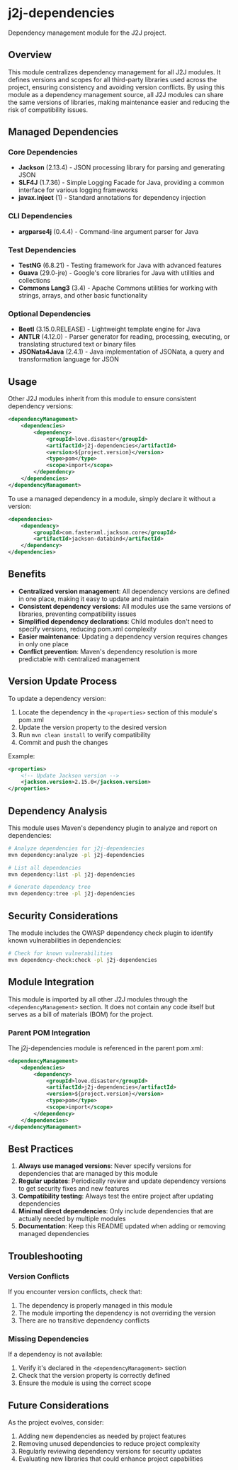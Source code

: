 # j2j-dependencies

Dependency management module for the J2J project.

## Overview

This module centralizes dependency management for all J2J modules. It defines versions and scopes for all third-party libraries used across the project, ensuring consistency and avoiding version conflicts. By using this module as a dependency management source, all J2J modules can share the same versions of libraries, making maintenance easier and reducing the risk of compatibility issues.

## Managed Dependencies

### Core Dependencies
- **Jackson** (2.13.4) - JSON processing library for parsing and generating JSON
- **SLF4J** (1.7.36) - Simple Logging Facade for Java, providing a common interface for various logging frameworks
- **javax.inject** (1) - Standard annotations for dependency injection

### CLI Dependencies
- **argparse4j** (0.4.4) - Command-line argument parser for Java

### Test Dependencies
- **TestNG** (6.8.21) - Testing framework for Java with advanced features
- **Guava** (29.0-jre) - Google's core libraries for Java with utilities and collections
- **Commons Lang3** (3.4) - Apache Commons utilities for working with strings, arrays, and other basic functionality

### Optional Dependencies
- **Beetl** (3.15.0.RELEASE) - Lightweight template engine for Java
- **ANTLR** (4.12.0) - Parser generator for reading, processing, executing, or translating structured text or binary files
- **JSONata4Java** (2.4.1) - Java implementation of JSONata, a query and transformation language for JSON

## Usage

Other J2J modules inherit from this module to ensure consistent dependency versions:

```xml
<dependencyManagement>
    <dependencies>
        <dependency>
            <groupId>love.disaster</groupId>
            <artifactId>j2j-dependencies</artifactId>
            <version>${project.version}</version>
            <type>pom</type>
            <scope>import</scope>
        </dependency>
    </dependencies>
</dependencyManagement>
```

To use a managed dependency in a module, simply declare it without a version:

```xml
<dependencies>
    <dependency>
        <groupId>com.fasterxml.jackson.core</groupId>
        <artifactId>jackson-databind</artifactId>
    </dependency>
</dependencies>
```

## Benefits

- **Centralized version management**: All dependency versions are defined in one place, making it easy to update and maintain
- **Consistent dependency versions**: All modules use the same versions of libraries, preventing compatibility issues
- **Simplified dependency declarations**: Child modules don't need to specify versions, reducing pom.xml complexity
- **Easier maintenance**: Updating a dependency version requires changes in only one place
- **Conflict prevention**: Maven's dependency resolution is more predictable with centralized management

## Version Update Process

To update a dependency version:

1. Locate the dependency in the `<properties>` section of this module's pom.xml
2. Update the version property to the desired version
3. Run `mvn clean install` to verify compatibility
4. Commit and push the changes

Example:
```xml
<properties>
    <!-- Update Jackson version -->
    <jackson.version>2.15.0</jackson.version>
</properties>
```

## Dependency Analysis

This module uses Maven's dependency plugin to analyze and report on dependencies:

```bash
# Analyze dependencies for j2j-dependencies
mvn dependency:analyze -pl j2j-dependencies

# List all dependencies
mvn dependency:list -pl j2j-dependencies

# Generate dependency tree
mvn dependency:tree -pl j2j-dependencies
```

## Security Considerations

The module includes the OWASP dependency check plugin to identify known vulnerabilities in dependencies:

```bash
# Check for known vulnerabilities
mvn dependency-check:check -pl j2j-dependencies
```

## Module Integration

This module is imported by all other J2J modules through the `<dependencyManagement>` section. It does not contain any code itself but serves as a bill of materials (BOM) for the project.

### Parent POM Integration
The j2j-dependencies module is referenced in the parent pom.xml:

```xml
<dependencyManagement>
    <dependencies>
        <dependency>
            <groupId>love.disaster</groupId>
            <artifactId>j2j-dependencies</artifactId>
            <version>${project.version}</version>
            <type>pom</type>
            <scope>import</scope>
        </dependency>
    </dependencies>
</dependencyManagement>
```

## Best Practices

1. **Always use managed versions**: Never specify versions for dependencies that are managed by this module
2. **Regular updates**: Periodically review and update dependency versions to get security fixes and new features
3. **Compatibility testing**: Always test the entire project after updating dependencies
4. **Minimal direct dependencies**: Only include dependencies that are actually needed by multiple modules
5. **Documentation**: Keep this README updated when adding or removing managed dependencies

## Troubleshooting

### Version Conflicts
If you encounter version conflicts, check that:
1. The dependency is properly managed in this module
2. The module importing the dependency is not overriding the version
3. There are no transitive dependency conflicts

### Missing Dependencies
If a dependency is not available:
1. Verify it's declared in the `<dependencyManagement>` section
2. Check that the version property is correctly defined
3. Ensure the module is using the correct scope

## Future Considerations

As the project evolves, consider:
1. Adding new dependencies as needed by project features
2. Removing unused dependencies to reduce project complexity
3. Regularly reviewing dependency versions for security updates
4. Evaluating new libraries that could enhance project capabilities